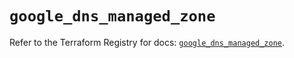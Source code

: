 # `google_dns_managed_zone`

Refer to the Terraform Registry for docs: [`google_dns_managed_zone`](https://registry.terraform.io/providers/hashicorp/google/6.38.0/docs/resources/dns_managed_zone).
